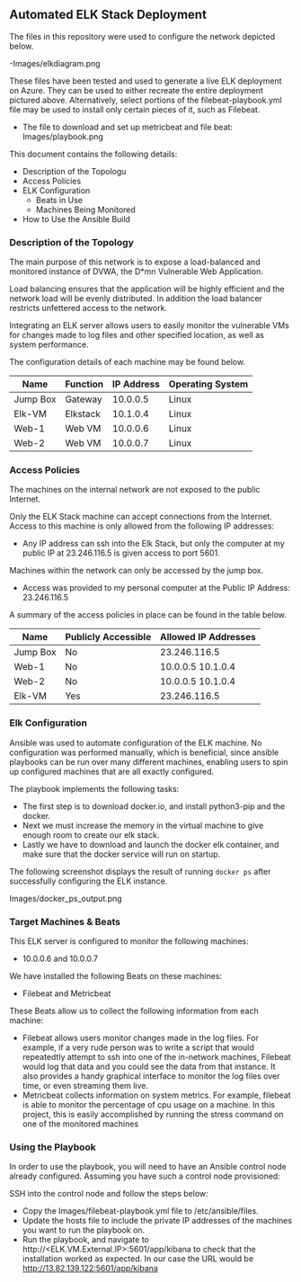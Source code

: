 ## Automated ELK Stack Deployment

The files in this repository were used to configure the network depicted below.

-Images/elkdiagram.png

These files have been tested and used to generate a live ELK deployment on Azure. They can be used to either recreate the entire deployment pictured above. Alternatively, select portions of the filebeat-playbook.yml file may be used to install only certain pieces of it, such as Filebeat.

- The file to download and set up metricbeat and file beat: Images/playbook.png

This document contains the following details:
- Description of the Topologu
- Access Policies
- ELK Configuration
  - Beats in Use
  - Machines Being Monitored
- How to Use the Ansible Build


### Description of the Topology

The main purpose of this network is to expose a load-balanced and monitored instance of DVWA, the D*mn Vulnerable Web Application.

Load balancing ensures that the application will be highly efficient and the network load will be evenly distributed. In addition the load balancer restricts unfettered access to the network.

Integrating an ELK server allows users to easily monitor the vulnerable VMs for changes made to log files and other specified location, as well as system performance.


The configuration details of each machine may be found below.


| Name     | Function | IP Address | Operating System |
|----------|----------|------------|------------------|
| Jump Box | Gateway  | 10.0.0.5   | Linux            |
| Elk-VM   | Elkstack | 10.1.0.4   | Linux            |
| Web-1    | Web VM   | 10.0.0.6   | Linux            |
| Web-2    | Web VM   | 10.0.0.7   | Linux            |

### Access Policies

The machines on the internal network are not exposed to the public Internet.

Only the ELK Stack machine can accept connections from the Internet. Access to this machine is only allowed from the following IP addresses:
- Any IP address can ssh into the Elk Stack, but only the computer at my public IP at 23.246.116.5 is given access to port 5601.

Machines within the network can only be accessed by the jump box.
- Access was provided to my personal computer at the Public IP Address: 23.246.116.5

A summary of the access policies in place can be found in the table below.

| Name     | Publicly Accessible | Allowed IP Addresses |
|----------|---------------------|----------------------|
| Jump Box |     No              | 23.246.116.5         |
| Web-1    |     No              | 10.0.0.5  10.1.0.4   |
| Web-2    |     No              | 10.0.0.5  10.1.0.4   |
| Elk-VM   |     Yes             | 23.246.116.5         |

### Elk Configuration

Ansible was used to automate configuration of the ELK machine. No configuration was performed manually, which is beneficial, since ansible playbooks
can be run over many different machines, enabling users to spin up configured machines that are all exactly configured.

The playbook implements the following tasks:
- The first step is to download docker.io, and install python3-pip and the docker.
- Next we must increase the memory in the virtual machine to give enough room to create
  our elk stack.
- Lastly we have to download and launch the docker elk container, and make sure that the
  docker service will run on startup.

The following screenshot displays the result of running `docker ps` after successfully configuring the ELK instance.

Images/docker_ps_output.png

### Target Machines & Beats
This ELK server is configured to monitor the following machines:
- 10.0.0.6 and 10.0.0.7

We have installed the following Beats on these machines:
- Filebeat and Metricbeat

These Beats allow us to collect the following information from each machine:
- Filebeat allows users monitor changes made in the log files. For example, if a very rude
  person was to write a script that would repeatedtly attempt to ssh into one of the
  in-network machines, Filebeat would log that data and you could see the data from that
  instance. It also provides a handy graphical interface to monitor the log files over time,
  or even streaming them live.
- Metricbeat collects information on system metrics. For example, filebeat is able to
  monitor the percentage of cpu usage on a machine. In this project, this is easily
  accomplished by running the stress command on one of the monitored machines

### Using the Playbook
In order to use the playbook, you will need to have an Ansible control node already configured. Assuming you have such a control node provisioned:

SSH into the control node and follow the steps below:
- Copy the Images/filebeat-playbook.yml file to /etc/ansible/files.
- Update the hosts file to include the private IP addresses of the machines you want to
  run the playbook on.
- Run the playbook, and navigate to http://<ELK.VM.External.IP>:5601/app/kibana to check that the installation worked as expected. In our case the URL would be http://13.82.139.122:5601/app/kibana

